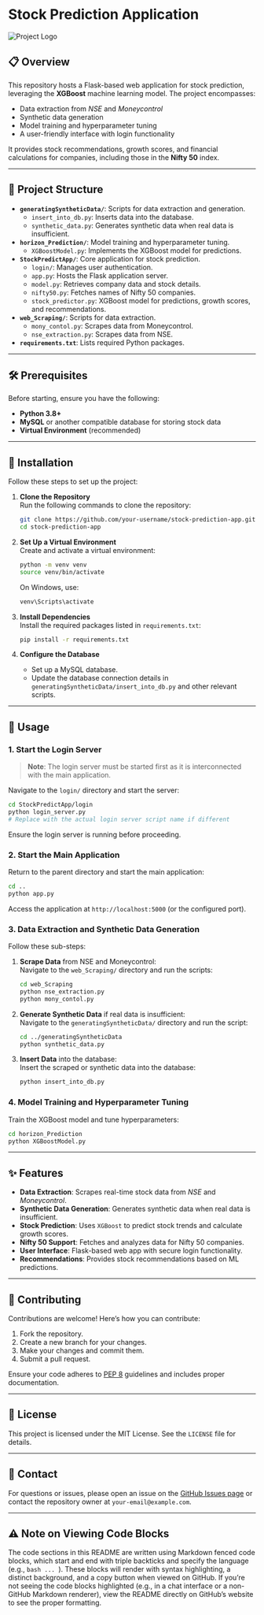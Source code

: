 # Stock Prediction Application

![Project Logo](path/to/logo.png)

## 📋 Overview
This repository hosts a Flask-based web application for stock prediction, leveraging the **XGBoost** machine learning model. The project encompasses:

- Data extraction from *NSE* and *Moneycontrol*
- Synthetic data generation
- Model training and hyperparameter tuning
- A user-friendly interface with login functionality

It provides stock recommendations, growth scores, and financial calculations for companies, including those in the **Nifty 50** index.

---

## 📂 Project Structure
- **`generatingSyntheticData/`**: Scripts for data extraction and generation.  
  - `insert_into_db.py`: Inserts data into the database.  
  - `synthetic_data.py`: Generates synthetic data when real data is insufficient.  
- **`horizon_Prediction/`**: Model training and hyperparameter tuning.  
  - `XGBoostModel.py`: Implements the XGBoost model for predictions.  
- **`StockPredictApp/`**: Core application for stock prediction.  
  - `login/`: Manages user authentication.  
  - `app.py`: Hosts the Flask application server.  
  - `model.py`: Retrieves company data and stock details.  
  - `nifty50.py`: Fetches names of Nifty 50 companies.  
  - `stock_predictor.py`: XGBoost model for predictions, growth scores, and recommendations.  
- **`web_Scraping/`**: Scripts for data extraction.  
  - `mony_contol.py`: Scrapes data from Moneycontrol.  
  - `nse_extraction.py`: Scrapes data from NSE.  
- **`requirements.txt`**: Lists required Python packages.  

---

## 🛠️ Prerequisites
Before starting, ensure you have the following:

- **Python 3.8+**  
- **MySQL** or another compatible database for storing stock data  
- **Virtual Environment** (recommended)  

---

## 🚀 Installation

Follow these steps to set up the project:

1. **Clone the Repository**  
   Run the following commands to clone the repository:

   ```bash
   git clone https://github.com/your-username/stock-prediction-app.git
   cd stock-prediction-app
   ```

2. **Set Up a Virtual Environment**  
   Create and activate a virtual environment:

   ```bash
   python -m venv venv
   source venv/bin/activate
   ```

   On Windows, use:

   ```bash
   venv\Scripts\activate
   ```

3. **Install Dependencies**  
   Install the required packages listed in `requirements.txt`:

   ```bash
   pip install -r requirements.txt
   ```

4. **Configure the Database**  
   - Set up a MySQL database.  
   - Update the database connection details in `generatingSyntheticData/insert_into_db.py` and other relevant scripts.  

---

## 📖 Usage

### 1. Start the Login Server
> **Note**: The login server must be started first as it is interconnected with the main application.

Navigate to the `login/` directory and start the server:

```bash
cd StockPredictApp/login
python login_server.py
# Replace with the actual login server script name if different
```

Ensure the login server is running before proceeding.

### 2. Start the Main Application
Return to the parent directory and start the main application:

```bash
cd ..
python app.py
```

Access the application at `http://localhost:5000` (or the configured port).

### 3. Data Extraction and Synthetic Data Generation
Follow these sub-steps:

1. **Scrape Data** from NSE and Moneycontrol:  
   Navigate to the `web_Scraping/` directory and run the scripts:

   ```bash
   cd web_Scraping
   python nse_extraction.py
   python mony_contol.py
   ```

2. **Generate Synthetic Data** if real data is insufficient:  
   Navigate to the `generatingSyntheticData/` directory and run the script:

   ```bash
   cd ../generatingSyntheticData
   python synthetic_data.py
   ```

3. **Insert Data** into the database:  
   Insert the scraped or synthetic data into the database:

   ```bash
   python insert_into_db.py
   ```

### 4. Model Training and Hyperparameter Tuning
Train the XGBoost model and tune hyperparameters:

```bash
cd horizon_Prediction
python XGBoostModel.py
```

---

## ✨ Features
- **Data Extraction**: Scrapes real-time stock data from *NSE* and *Moneycontrol*.  
- **Synthetic Data Generation**: Generates synthetic data when real data is insufficient.  
- **Stock Prediction**: Uses `XGBoost` to predict stock trends and calculate growth scores.  
- **Nifty 50 Support**: Fetches and analyzes data for Nifty 50 companies.  
- **User Interface**: Flask-based web app with secure login functionality.  
- **Recommendations**: Provides stock recommendations based on ML predictions.  

---

## 🤝 Contributing
Contributions are welcome! Here’s how you can contribute:

1. Fork the repository.
2. Create a new branch for your changes.
3. Make your changes and commit them.
4. Submit a pull request.

Ensure your code adheres to [PEP 8](https://www.python.org/dev/peps/pep-0008/) guidelines and includes proper documentation.

---

## 📜 License
This project is licensed under the MIT License. See the `LICENSE` file for details.

---

## 📧 Contact
For questions or issues, please open an issue on the [GitHub Issues page](https://github.com/your-username/stock-prediction-app/issues) or contact the repository owner at `your-email@example.com`.

---

## ⚠️ Note on Viewing Code Blocks
The code sections in this README are written using Markdown fenced code blocks, which start and end with triple backticks and specify the language (e.g., ```bash ... ```). These blocks will render with syntax highlighting, a distinct background, and a copy button when viewed on GitHub. If you’re not seeing the code blocks highlighted (e.g., in a chat interface or a non-GitHub Markdown renderer), view the README directly on GitHub’s website to see the proper formatting.